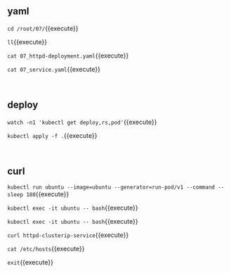 <br>

## yaml

`cd /root/07/`{{execute}}

`ll`{{execute}}

`cat 07_httpd-deployment.yaml`{{execute}}

`cat 07_service.yaml`{{execute}}

<br>

## deploy

`watch -n1 'kubectl get deploy,rs,pod'`{{execute}}

`kubectl apply -f .`{{execute}}

<br>

## curl

`kubectl run ubuntu --image=ubuntu --generator=run-pod/v1 --command -- sleep 180`{{execute}}

`kubectl exec -it ubuntu -- bash`{{execute}}

`kubectl exec -it ubuntu -- bash`{{execute}}

`curl httpd-clusterip-service`{{execute}}

`cat /etc/hosts`{{execute}}

`exit`{{execute}}
